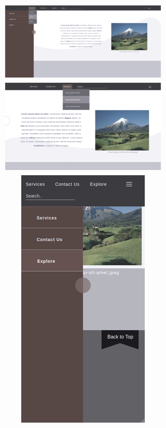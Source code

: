 <p align="center"><img alt="Image Preview" src="./2.png"/></p>    

<p align="center"><img alt="Image Preview" src="./1.png"/></p>    
    
<p align="center"><img alt="Image Preview" src="./3.png"/></p> 
